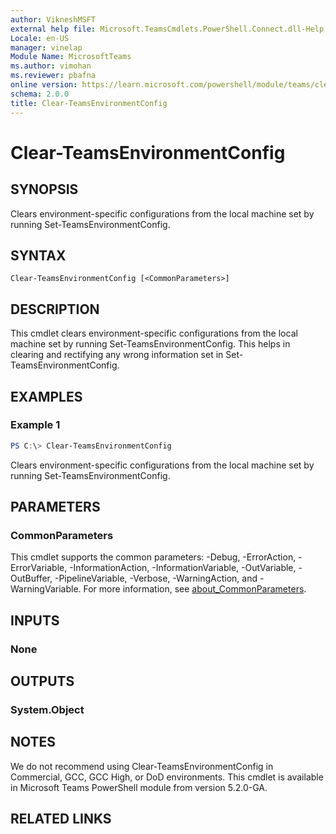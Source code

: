 ```yaml
---
author: VikneshMSFT
external help file: Microsoft.TeamsCmdlets.PowerShell.Connect.dll-Help.xml
Locale: en-US
manager: vinelap
Module Name: MicrosoftTeams
ms.author: vimohan
ms.reviewer: pbafna
online version: https://learn.microsoft.com/powershell/module/teams/clear-teamsenvironmentconfig
schema: 2.0.0
title: Clear-TeamsEnvironmentConfig
---
```


# Clear-TeamsEnvironmentConfig

## SYNOPSIS
Clears environment-specific configurations from the local machine set by running Set-TeamsEnvironmentConfig.

## SYNTAX

```
Clear-TeamsEnvironmentConfig [<CommonParameters>]
```

## DESCRIPTION
This cmdlet clears environment-specific configurations from the local machine set by running Set-TeamsEnvironmentConfig. This helps in clearing and rectifying any wrong information set in Set-TeamsEnvironmentConfig.

## EXAMPLES

### Example 1
```powershell
PS C:\> Clear-TeamsEnvironmentConfig
```

Clears environment-specific configurations from the local machine set by running Set-TeamsEnvironmentConfig.

## PARAMETERS

### CommonParameters
This cmdlet supports the common parameters: -Debug, -ErrorAction, -ErrorVariable, -InformationAction, -InformationVariable, -OutVariable, -OutBuffer, -PipelineVariable, -Verbose, -WarningAction, and -WarningVariable. For more information, see [about_CommonParameters](https://go.microsoft.com/fwlink/?LinkID=113216).

## INPUTS

### None

## OUTPUTS

### System.Object

## NOTES

We do not recommend using Clear-TeamsEnvironmentConfig in Commercial, GCC, GCC High, or DoD environments. This cmdlet is available in Microsoft Teams PowerShell module from version 5.2.0-GA.

## RELATED LINKS
